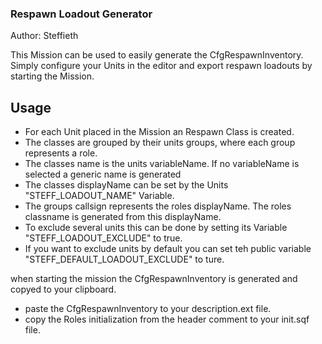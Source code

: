 ### Respawn Loadout Generator

Author: Steffieth

This Mission can be used to easily generate the CfgRespawnInventory.
Simply configure your Units in the editor and export respawn loadouts by starting the Mission.

## Usage

- For each Unit placed in the Mission an Respawn Class is created.
- The classes are grouped by their units groups, where each group represents a role.
- The classes name is the units variableName. If no variableName is selected a generic name is generated
- The classes displayName can be set by the Units "STEFF_LOADOUT_NAME" Variable.
- The groups callsign represents the roles displayName. The roles classname is generated from this displayName.
- To exclude several units this can be done by setting its Variable "STEFF_LOADOUT_EXCLUDE" to true.
- If you want to exclude units by default you can set teh public variable "STEFF_DEFAULT_LOADOUT_EXCLUDE" to ture.

when starting the mission the CfgRespawnInventory is generated and copyed to your clipboard.

- paste the CfgRespawnInventory to your description.ext file.
- copy the Roles initialization from the header comment to your init.sqf file.